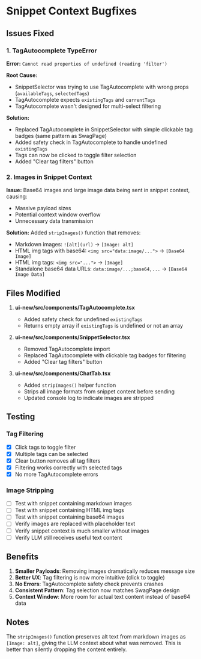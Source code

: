 # Snippet Context Bugfixes

## Issues Fixed

### 1. TagAutocomplete TypeError
**Error:** `Cannot read properties of undefined (reading 'filter')`

**Root Cause:** 
- SnippetSelector was trying to use TagAutocomplete with wrong props (`availableTags`, `selectedTags`)
- TagAutocomplete expects `existingTags` and `currentTags`
- TagAutocomplete wasn't designed for multi-select filtering

**Solution:**
- Replaced TagAutocomplete in SnippetSelector with simple clickable tag badges (same pattern as SwagPage)
- Added safety check in TagAutocomplete to handle undefined `existingTags`
- Tags can now be clicked to toggle filter selection
- Added "Clear tag filters" button

### 2. Images in Snippet Context
**Issue:** Base64 images and large image data being sent in snippet context, causing:
- Massive payload sizes
- Potential context window overflow
- Unnecessary data transmission

**Solution:**
Added `stripImages()` function that removes:
- Markdown images: `![alt](url)` → `[Image: alt]`
- HTML img tags with base64: `<img src="data:image/...">` → `[Base64 Image]`
- HTML img tags: `<img src="...">` → `[Image]`
- Standalone base64 data URLs: `data:image/...;base64,...` → `[Base64 Image Data]`

## Files Modified

1. **ui-new/src/components/TagAutocomplete.tsx**
   - Added safety check for undefined `existingTags`
   - Returns empty array if `existingTags` is undefined or not an array

2. **ui-new/src/components/SnippetSelector.tsx**
   - Removed TagAutocomplete import
   - Replaced TagAutocomplete with clickable tag badges for filtering
   - Added "Clear tag filters" button

3. **ui-new/src/components/ChatTab.tsx**
   - Added `stripImages()` helper function
   - Strips all image formats from snippet content before sending
   - Updated console log to indicate images are stripped

## Testing

### Tag Filtering
- [x] Click tags to toggle filter
- [x] Multiple tags can be selected
- [x] Clear button removes all tag filters
- [x] Filtering works correctly with selected tags
- [x] No more TagAutocomplete errors

### Image Stripping
- [ ] Test with snippet containing markdown images
- [ ] Test with snippet containing HTML img tags
- [ ] Test with snippet containing base64 images
- [ ] Verify images are replaced with placeholder text
- [ ] Verify snippet context is much smaller without images
- [ ] Verify LLM still receives useful text content

## Benefits

1. **Smaller Payloads**: Removing images dramatically reduces message size
2. **Better UX**: Tag filtering is now more intuitive (click to toggle)
3. **No Errors**: TagAutocomplete safety check prevents crashes
4. **Consistent Pattern**: Tag selection now matches SwagPage design
5. **Context Window**: More room for actual text content instead of base64 data

## Notes

The `stripImages()` function preserves alt text from markdown images as `[Image: alt]`, giving the LLM context about what was removed. This is better than silently dropping the content entirely.
